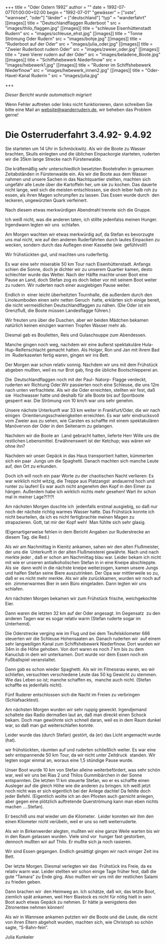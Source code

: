 +++
title = "Oder Ostern 1992"
author = ""
date = 1992-07-07T01:00:00+02:00
begin = "1992-07-01"
"gewässer" = ["oste", "wannsee", "oder"]
"länder" = ["deutschland"]
"typ" = "wanderfahrt"
[[images]]
title = "Deutschlandflaggen Ruderboot "
src = "images/thilo_flaggen.jpg"
[[images]]
title = "schleuse Eisenhüttenstadt Rudern"
src = "images/schleuse_ehst.jpg"
[[images]]
title = "Tonne Strömung Oder Rudern"
src = "images/bohje.jpg"
[[images]]
title = "Ruderboot auf der Oder"
src = "images/julia_oder.jpg"
[[images]]
title = "Zweier Ruderboot rudern Oder"
src = "images/zweier_oder.jpg"
[[images]]
title = "zwei Vierer rudern auf der Oder"
src = "images/beladene_Boote.jpg"
[[images]]
title = "Schiffshebewerk Niederfinow"
src = "images/hebewerk1.jpg"
[[images]]
title = "Ruderer im Schiffshebewerk Niederfinow"
src = "images/hebewerk_innen2.jpg"
[[images]]
title = "Oder-Havel-Kanal Ruderin "
src = "images/julia.jpg"

+++


*Dieser Bericht wurde automatisch migriert*

Wenn Fehler auftreten oder links nicht funktionieren, dann schreiben Sie bitte eine Mail an website@wanderrudern.de, wir beheben das Problem gerne!



# Die Osterruderfahrt 3.4.92- 9.4.92


Sie starteten um 14 Uhr in Schmöckwitz. Als wir die Boote zu Wasser brachten, Skulls einlegten und die üblichen Einpackorgie starteten, ruderten wir die 35km lange Strecke nach Fürstenwalde.

Die kräftemäßig sehr unterschiedlich besetzten Bootetrafen in geraumen Zeitabständen in Fürstenwalde ein. Als wir die Boote aus dem Wasser nahmen und unsere Sachen in das Nachtquartier stellten, machten sich  ungefähr alle Leute über die Kartoffeln her, um sie zu kochen. Das dauerte nicht lange, weil sich die meisten entschlossen, sie doch leiber halb roh zu essen, als ihren Magen schrumpfen zu lassen. Das Essen wurde durch  den leckeren, ungewürzten Quark verfeinert.

Nach diesem etwas merkwürdigen Abendmahl trennte sich die Gruppe.

Ich weiß nicht, was die anderen taten, ich stillte jedenfalss meinen Hunger. Irgendwann legten wir uns  schlafen.

Am Morgen wachten wir etwas merkwürdig auf, da Stefan es bevorzugte uns mal nicht, wie auf den anderen Ruderfahrten durch lautes Einpacken zu wecken, sondern durch das Auflegen einer Kassette (wie  gefühlvoll!)

Wir frühstückten gut, und machten uns ruderfertig.

Es war eine sehr miserable 50 km Tour nach Eisenhüttenstadt. Anfangs schien die Sonne, doch je dichter wir zu unserem Quartier kamen, desto  schlechter wurde das Wetter. Nach der Hälfte machte unser Boot eine Pause an Land, doch Stefan zog es doch lieber vor mit seinem Boot weiter zu rudern. Wir ruderten nach einer ausgiebigen Pause weiter.

Endlich in  einer leicht überheitzten Tournhalle, die außerdem durch den Linoleumboden einen sehr netten Geruch  hatte, erklärten sich einige bereit, die nicht vermeidlichen Deutschlandflaggen zu nähen. (Die Oder ist ein  Grenzfluß, die Boote müssen Landesflagge führen.)

Wir freuten uns über die Duschen, aber wir beiden Mädchen bekamen natürlich keinen einzigen warmen Tropfen Wasser mehr ab.

Diesmal gab es Boulletten, Reis und Gulaschsuppe zum Abendessen.

Manche gingen noch weg, nachdem wir eine äußerst spektakuläre Hula-Hup-Reifenschlacht gemacht hatten. Als Holger, Ron und Jan mit ihrem Bad im  Ruderkaswten fertig waren, gingen wir ins Bett.

Der Morgen war schon relativ sonnig. Nachdem wir uns mit dem Frühstück abgeben mußten, weil es nur Brot gab, fing die übliche Bootschlepperei an.

Die  Deutschlandflaggen noch mit der Paul- Natorp- Flagge verdeckt, ruderten wir Richtung Oder.Wir passierten noch eine Schleuse, die uns 12m nach unten verfrachtete. Als wir die Oder erreichten, stellten wir fest, daß sie  Hochwasser hatte und deshalb für alle Boote bis auf Sportboote gesperrt war. Die Strömung von 10 km/h war uns sehr genehm.

Unsere nächste Unterkunft war 33 km weiter in Frankfurt/Oder, die wir nach einigen  Orientierungsschwierigkeiten erreichten. Es war sehr eindrucksvoll vom Zweier aus zu sehen, wie Carsten es schaffte mit einem spektakulären Manövervon der Oder in den Seitenarm zu gelangen.

Nachdem wir die Boote an  Land gebracht hatten, lieferte Herr Wille uns die restlichen Lebensmittel. Erwähnenswert ist der Ketchup; was wären wir ohne ihn?

Nachdem wir unser Gepäck in das Haus transportiert hatten, kümmerten sich ein paar  Jungs um die Spaghetti. Danach machten sich manche Leute auf, den Ort zu erkunden.

Doch ich will noch ein paar Worte zu der chaotischen Nacht verlieren: Es war wirklich nicht witzig, die Treppe aus Platzangst  andauernd hoch und runter zu laufen! Es war auch nicht angenehm den Kopf in den Eimer zu hängen. Außerdem habe ich wirklich nichts mehr gesehen! Wart ihr schon mal in meiner Lage?!?!?!

Am nächsten Morgen duschte ich  jedenfalls erstmal ausgiebig, so daß nur noch der nächste richtig warmes Wasser hatte. Das Frühstück konnte ich nicht beurteilen, da ich es nicht fertigbrachte meinen Magen zu strapazieren. Gott, tat mir der Kopf weh!  Man fühlte sich sehr glasig.

(Eigenartigerweise fehlen in dem Bericht Angaben zur Ruderstrecke an diesem Tag. die Red.)

Als wir am Nachmittag in Kienitz ankamen, sahen wir den alten Flußmeister, der uns die  Unterkunft in der alten Flußmeisterei gewährte. Nach und nach merkte jeder , daß er schon am Nachmittag blau war. Leider bekam ich nicht mit wie er unseren antialkoholischen Stefan in in eine Kneipe abschleppte. Als sie  dann wohl in die nächste kneipe weiterzogen, kamen unsere Jungs und halfen Stefan seine Biere auszutrinken. Der Opa war mittlerweile so zu, daß er es nicht mehr merkte. Als wir alle zurückkamen, wurden wir noch auf ein  zimmerwarmes Bier in sein Büro eingeladen. Dann legten wir uns schlafen.

Am nächsten Morgen bekamen wir zum Frühstück frische, weichgekochte Eier.

Dann waren die letzten 32 km auf der Oder angesagt. Im Gegensatz  zu den anderen Tagen war es sogar relativ warm (Stefan ruderte sogar im Unterhemd).

Die Oderstrecke verging wie im Flug und bei dem Teufelskilometer 666 steuerten wir die Schleuse Hohensaaten an. Danach ruderten wir  auf einem sehr langweiligen Kanal zum Schiffshebewerk Niederfinow. Dort wurden wir 34m in die Höhe gehoben. Von dort waren es noch 7 km bis zu dem Kanuclub in dem wir unterkamen. Dort wurde vor dem Essen noch ein  Fußballspiel veranstaltet.

Dann gab es schon wieder Spaghetti. Als wir im Fitnessrau waren, wo wir schliefen, versuchten verschiedene Leute das 50 kg Gewicht zu stemmen. Wie das Leben so ist; manche schaffen es,  manche auch nicht. (Stefan schaffte es jedenfalls nicht).

Fünf Ruderer entschlossen sich die Nacht im Freien zu verbringen (Schlafsacktest).

Am nächsten Morgen wurden wir sehr ruppig geweckt. Irgendjemand  schaltete das Radio dermaßen laut an, daß man direckt einen Schock bekam. Doch man gewöhnte sich schnell daran, weil es in dem Raum dunkel war, so daß man gut weiterschlafen konnte.

Leider wurde das (durch Stefan) gestört, da (er) das Licht angemacht wurde (hat).

wir frühstückten, räumten auf und ruderten schließlich weiter. Es war eine sehr entspannende 50 km Tour, da wir nicht unter Zeitdruck  standen. Wir legten sogar einmal an, woraus eine 1,5 stündige Pause wurde.

Unser Boot wurde 10 km von Stefan alleine weiterbefördert, was sehr schön war, weil wir uns bei Rias 2 und Thilos Gummibärchen in der Sonne  entspannten. Die letzten 11 km steuerte Stefan, wo er es schaffte einen Ausleger auf die gleich Höhe wie die anderen zu bringen. Ich weiß jetzt noch nicht was er sich eigentlich bei der Anlege dachte! Da fehlte doch  jeder Befehl. (Eigentlich wollte ich an den Pfosten auch garnicht anlegen, aber gegen eine plötzlich auftretende Querströmung kann man eben nichts machen ....Stefan).

Er beschiß uns mal wieder um die Kilometer.  Leider konnten wir ihm den einen Kilometer nicht verübeln, weil er uns so nett weiterruderte.

Als wir in Birkenwerder alegten, mußten wir eine ganze Weile warten bis wir in den Raum gelassen wurden. Viele sind vor  hunger fast gestorben, dennoch mußten wir auf Thilo. Er mußte sich ja noch rasieren.

Wir sind Essen gegangen. Endlich gesättigt gingen wir nach einiger Zeit ins Bett.

Der letzte Morgen. Diesmal verlegten wir das  Frühstück ins Freie, da es relativ warm war. Leider stellten wir schon einige Tage früher fest, daß die gute “Tamara” zu Ende ging. Also mußten wir uns mit der restlichen Salami zu frieden geben.

Dann brachen wir  den Heimweg an. Ich schätze, daß wir, das letzte Boot, ziemlich spät ankamen, weil Herr Biastock es nicht für nötig hielt in sein Boot auch etwas Gepäck zu nehmen. Er hätte ja wenigstens den Zitronentee nehmen können!

Als wir in Wannsee ankamen putzten wir die Boote und die Leute, die nicht von ihren Eltern abgeholt wurden, machten sich, wie Christoph so schön sagte, “S-Bahn-fein”.

Julia Kunkeler
